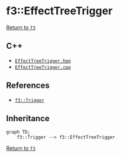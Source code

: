 # f3::EffectTreeTrigger

[Return to `f3`](/docs/f3.md)

## C++

- [`EffectTreeTrigger.hpp`](/c++/include/EffectTreeTrigger.hpp)
- [`EffectTreeTrigger.cpp`](/c++/source/EffectTreeTrigger.cpp)

## References

- [`f3::Trigger`](/docs/f3/Trigger.md)

## Inheritance

```mermaid
graph TD;
    f3::Trigger --> f3::EffectTreeTrigger
```

[Return to `f3`](/docs/f3.md)